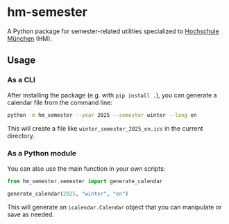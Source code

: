# hm-semester

A Python package for semester-related utilities specialized to [Hochschule München](https://www.hm.edu/) (HM).


## Usage

### As a CLI

After installing the package (e.g. with `pip install .`), you can generate a calendar file from the command line:

```bash
python -m hm_semester --year 2025 --semester winter --lang en
```

This will create a file like `winter_semester_2025_en.ics` in the current directory.

### As a Python module

You can also use the main function in your own scripts:

```python
from hm_semester.semester import generate_calendar

generate_calendar(2025, "winter", "en")
```

This will generate an `icalendar.Calendar` object that you can manipulate or save as needed.